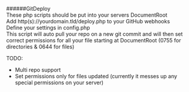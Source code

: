 ######GitDeploy  
These php scripts should be put into your servers DocumentRoot  
Add http(s)://yourdomain.tld/deploy.php to your GitHub webhooks  
Define your settings in config.php  
This script will auto pull your repo on a new git commit and will then set correct permissions for all your file starting at DocumentRoot (0755 for directories & 0644 for files)  
  
TODO:
- Multi repo support
- Set permissions only for files updated (currently it messes up any special permissions on your server)
